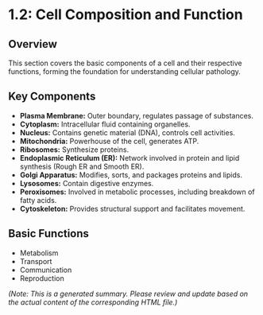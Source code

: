 # 1.2: Cell Composition and Function

## Overview
This section covers the basic components of a cell and their respective functions, forming the foundation for understanding cellular pathology.

## Key Components
- **Plasma Membrane:** Outer boundary, regulates passage of substances.
- **Cytoplasm:** Intracellular fluid containing organelles.
- **Nucleus:** Contains genetic material (DNA), controls cell activities.
- **Mitochondria:** Powerhouse of the cell, generates ATP.
- **Ribosomes:** Synthesize proteins.
- **Endoplasmic Reticulum (ER):** Network involved in protein and lipid synthesis (Rough ER and Smooth ER).
- **Golgi Apparatus:** Modifies, sorts, and packages proteins and lipids.
- **Lysosomes:** Contain digestive enzymes.
- **Peroxisomes:** Involved in metabolic processes, including breakdown of fatty acids.
- **Cytoskeleton:** Provides structural support and facilitates movement.

## Basic Functions
- Metabolism
- Transport
- Communication
- Reproduction

*(Note: This is a generated summary. Please review and update based on the actual content of the corresponding HTML file.)*
